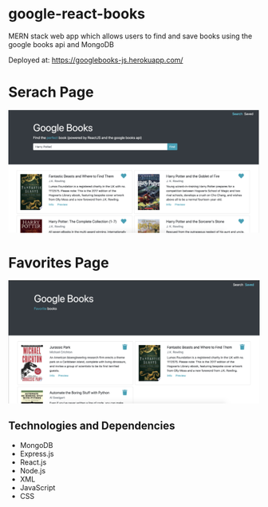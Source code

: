 # google-react-books

MERN stack web app which allows users to find and save books using the google books api and MongoDB

Deployed at: https://googlebooks-js.herokuapp.com/

# Serach Page

![Search Page](./client/public/search-page.png)

# Favorites Page

![Saved Page](./client/public/saved-page.png)

## Technologies and Dependencies

- MongoDB
- Express.js
- React.js
- Node.js
- XML
- JavaScript
- CSS
